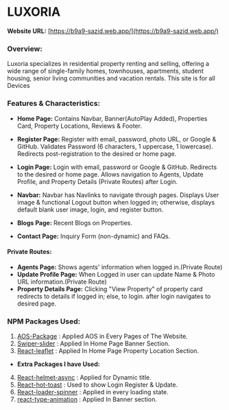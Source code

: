 # **LUXORIA**

**Website URL:** [https://b9a9-sazid.web.app/](https://b9a9-sazid.web.app/)

### Overview:
Luxoria specializes in residential property renting and selling, offering a wide range of single-family homes, townhouses, apartments, student housing, senior living communities and vacation rentals. This site is for all Devices

### Features & Characteristics:

- **Home Page:** Contains Navbar, Banner(AutoPlay Added), Properties Card, Property Locations, Reviews & Footer.

- **Register Page:** Register with email, password, photo URL, or Google & GitHub. Validates Password (6 characters, 1 uppercase, 1 lowercase). Redirects post-registration to the desired or home page.

- **Login Page:** Login with email, password or Google & GitHub. Redirects to the desired or home page. Allows navigation to Agents, Update Profile, and Property Details (Private Routes) after Login.

- **Navbar:** Navbar has Navlinks to navigate through pages. Displays User image & functional Logout button when logged in; otherwise, displays default blank user image, login, and register button.

- **Blogs Page:** Recent Blogs on Properties.
- **Contact Page:** Inquiry Form (non-dynamic) and FAQs. 

#### Private Routes: 
- **Agents Page:** Shows agents' information when logged in.(Private Route)
- **Update Profile Page:** When Logged in user can update Name & Photo URL information.(Private Route) 
- **Property Details Page:** Clicking "View Property" of property card redirects to details  if logged in; else, to login. after login navigates to desired page.


### NPM Packages Used:

1. [AOS-Package](https://michalsnik.github.io/aos/) : Applied AOS in Every Pages of The Website.
2. [Swiper-slider](https://swiperjs.com/) : Applied In Home Page Banner Section.
3. [React-leaflet](https://react-leaflet.js.org/) : Applied In Home Page Property Location Section.

- **Extra Packages I have Used:** 
4. [React-helmet-async](https://www.npmjs.com/package/react-helmet-async) : Applied for Dynamic title.
5. [React-hot-toast](https://react-hot-toast.com/) : Used to show Login Register & Update.
6. [React-loader-spinner](https://www.npmjs.com/package/react-loader-spinner) : Applied in every loading state.
7. [react-type-animation](https://www.npmjs.com/package/react-type-animation) : Applied In Banner section.




